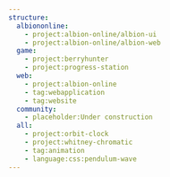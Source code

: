 ```yaml
---
structure:
  albiononline:
    - project:albion-online/albion-ui
    - project:albion-online/albion-web
  game:
    - project:berryhunter
    - project:progress-station
  web:
    - project:albion-online
    - tag:webapplication
    - tag:website
  community:
    - placeholder:Under construction
  all:
    - project:orbit-clock
    - project:whitney-chromatic
    - tag:animation
    - language:css:pendulum-wave
---
```

